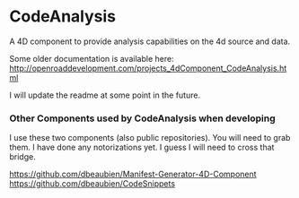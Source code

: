 # CodeAnalysis
A 4D component to provide analysis capabilities on the 4d source and data.

Some older documentation is available here: http://openroaddevelopment.com/projects_4dComponent_CodeAnalysis.html

I will update the readme at some point in the future.


### Other Components used by CodeAnalysis when developing
I use these two components (also public repositories). You will need to grab them. I have done any notorizations yet. I guess I will need to cross that bridge.

https://github.com/dbeaubien/Manifest-Generator-4D-Component
https://github.com/dbeaubien/CodeSnippets
